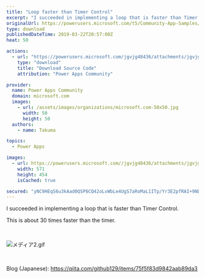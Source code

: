 ```yaml
---
title: "Loop faster than Timer Control"
excerpt: "I succeeded in implementing a loop that is faster than Timer Control. This is about 30 times faster than the timer. Blog (Japanese):"
originalUrl: https://powerusers.microsoft.com/t5/Community-App-Samples/Loop-faster-than-Timer-Control/td-p/256147
type: download
publishedDateTime: 2019-03-22T20:57:00Z
heat: 50

actions:
  - url: "https://powerusers.microsoft.com/jgvjg48436/attachments/jgvjg48436/AppFeedbackGallery/136/2/FastLoopSample.msapp"
    type: "download"
    title: "Download Source Code"
    attribution: "Power Apps Community"

provider:
  name: Power Apps Community
  domain: microsoft.com
  images:
    - url: /assets/images/organizations/microsoft.com-50x50.jpg
      width: 50
      height: 50
  authors:
    - name: Takuma

topics:
  - Power Apps

images:
  - url: https://powerusers.microsoft.com//jgvjg48436/attachments/jgvjg48436/AppFeedbackGallery/136/1/capture.JPG
    width: 571
    height: 454
    isCached: true

secured: "yNC9HEqS6u3kAad0QSP6CQ42oLvWbLe4UgS7aRoMaL1ITp/Yr3E2pfRAI+9NDIj7DploEMf89eUlN7Lp2eH3AcwHbccLg6Y6ogM0AP0KmERCPlguGskshZV0fk2CGWUj4PperILeOGKILEwMzd0iV98KgN/uTpnq1xIUZYN8d30QB0qWgj7L4TRvpEo5YbNcD1to9bACZehS2Yp9pRRnfC1FxiclAZJ6j628XiYOIQ30mYui4c8Rfw2WZj262DhgihrxxZZmZG7SzdHsjfNukW9LzF8Epr7CWl1c/ZDR0QHkBpnnoKGz4Ui9byuOu/P3Nce1ZqbKD0zsVPoWjHt84b1GC+dK5+5jKzlxJhEr84zfGWBiQLzz5/YbJlQKNKbM4HyjRmewUJxahhbw7Oe+UZ3dQ2mC310bVIdPMmUNzhRrg9lg5eMcdC+KOvpwKEXt;8LI99wD5S11RU/wvbcEKKg=="
---
```

<p><span>I succeeded in implementing a loop that is faster than Timer Control.</span></p><p><span>This is about 30 times faster than the timer.</span></p><p>&nbsp;</p><p><span><span class="lia-inline-image-display-wrapper lia-image-align-inline" image-alt="メディア2.gif" style="width: 458px;"><img src="https://powerusers.microsoft.com/t5/image/serverpage/image-id/57865i6E001B5F6D5950D3/image-size/large?v=1.0&amp;px=999" title="メディア2.gif" alt="メディア2.gif" li-image-url="https://powerusers.microsoft.com/t5/image/serverpage/image-id/57865i6E001B5F6D5950D3?v=1.0" li-image-display-id="'57865i6E001B5F6D5950D3'" li-message-uid="'256147'" li-messages-message-image="true" li-bindable="" class="lia-media-image" tabindex="0" li-bypass-lightbox-when-linked="true" li-use-hover-links="false"></span></span></p><p>&nbsp;</p><p><span>Blog (Japanese):&nbsp;<a href="https://qiita.com/github129/items/75f5f83d9842aab89da3" target="_self" rel="nofollow noopener noreferrer">https://qiita.com/github129/items/75f5f83d9842aab89da3</a></span></p>

